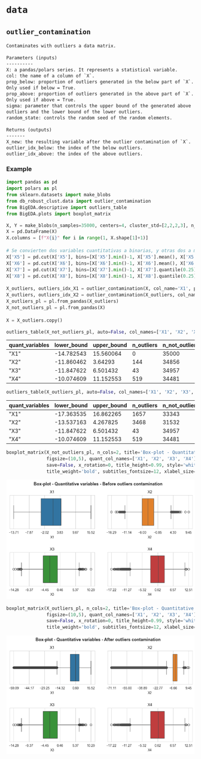 # `data`

## `outlier_contamination`

```
Contaminates with outliers a data matrix.

Parameters (inputs)
----------
X: a pandas/polars series. It represents a statistical variable.
col: the name of a column of `X`.
prop_below: proportion of outliers generated in the below part of `X`. Only used if below = True.
prop_above: proportion of outliers generated in the above part of `X`. Only used if above = True.
sigma: parameter that controls the upper bound of the generated above outliers and the lower bound of the lower outliers.
random_state: controls the random seed of the random elements.

Returns (outputs)
-------
X_new: the resulting variable after the outlier contamination of `X`.
outlier_idx_below: the index of the below outliers.
outlier_idx_above: the index of the above outliers.
```


### Example

```python
import pandas as pd
import polars as pl
from sklearn.datasets import make_blobs
from db_robust_clust.data import outlier_contamination
from BigEDA.descriptive import outliers_table
from BigEDA.plots import boxplot_matrix
```
```python
X, Y = make_blobs(n_samples=35000, centers=4, cluster_std=[2,2,2,3], n_features=8, random_state=123)
X = pd.DataFrame(X)      
X.columns = [f"X{i}" for i in range(1, X.shape[1]+1)]

# Se convierten dos variables cuantitativas a binarias, y otras dos a multiclase, discretizandolas.
X['X5'] = pd.cut(X['X5'], bins=[X['X5'].min()-1, X['X5'].mean(), X['X5'].max()+1], labels=False)
X['X6'] = pd.cut(X['X6'], bins=[X['X6'].min()-1, X['X6'].mean(), X['X6'].max()+1], labels=False)
X['X7'] = pd.cut(X['X7'], bins=[X['X7'].min()-1, X['X7'].quantile(0.25), X['X7'].quantile(0.50), X['X7'].quantile(0.75), X['X7'].max()+1], labels=False)
X['X8'] = pd.cut(X['X8'], bins=[X['X8'].min()-1, X['X8'].quantile(0.25), X['X8'].quantile(0.50), X['X8'].quantile(0.75), X['X8'].max()+1], labels=False)   

X_outliers, outliers_idx_X1 = outlier_contamination(X, col_name='X1', prop_above=0.1, sigma=3, random_state=123)
X_outliers, outliers_idx_X2 = outlier_contamination(X_outliers, col_name='X2', prop_below=0.1, sigma=5, random_state=123)
X_outliers_pl = pl.from_pandas(X_outliers)
X_not_outliers_pl = pl.from_pandas(X)

X = X_outliers.copy()
```
```python
outliers_table(X_not_outliers_pl, auto=False, col_names=['X1', 'X2', 'X3', 'X4'], h=1.5)
```
| quant_variables | lower_bound  | upper_bound  | n_outliers | n_not_outliers | prop_outliers | prop_not_outliers |
|------------------|--------------|--------------|------------|----------------|---------------|-------------------|
| "X1"            | -14.782543   | 15.560064    | 0          | 35000          | 0.0           | 1.0               |
| "X2"            | -11.860462   | 3.64293      | 144        | 34856          | 0.004114      | 0.995886          |
| "X3"            | -11.847622   | 6.501432     | 43         | 34957          | 0.001229      | 0.998771          |
| "X4"            | -10.074609   | 11.152553    | 519        | 34481          | 0.014829      | 0.985171          |

```python
outliers_table(X_outliers_pl, auto=False, col_names=['X1', 'X2', 'X3', 'X4'], h=1.5)
```
| quant_variables | lower_bound  | upper_bound  | n_outliers | n_not_outliers | prop_outliers | prop_not_outliers |
|------------------|--------------|--------------|------------|----------------|---------------|-------------------|
| "X1"            | -17.363535   | 16.862265    | 1657       | 33343          | 0.047343      | 0.952657          |
| "X2"            | -13.537163   | 4.267825     | 3468       | 31532          | 0.099086      | 0.900914          |
| "X3"            | -11.847622   | 6.501432     | 43         | 34957          | 0.001229      | 0.998771          |
| "X4"            | -10.074609   | 11.152553    | 519        | 34481          | 0.014829      | 0.985171          |


```python
boxplot_matrix(X_not_outliers_pl, n_cols=2, title='Box-plot - Quantitative variables - Before outliers contamination', 
               figsize=(10,5), quant_col_names=['X1', 'X2', 'X3', 'X4'], n_xticks=6, title_fontsize=13, 
               save=False, x_rotation=0, title_height=0.99, style='whitegrid', hspace=0.7, wspace=0.15, 
               title_weight='bold', subtitles_fontsize=12, xlabel_size=10)
```
![My Local Image](images/boxplot_not_outliers.png "Example Image")

```python
boxplot_matrix(X_outliers_pl, n_cols=2, title='Box-plot - Quantitative variables - After outliers contamination', 
               figsize=(10,5), quant_col_names=['X1', 'X2', 'X3', 'X4'], n_xticks=6, title_fontsize=13, 
               save=False, x_rotation=0, title_height=0.99, style='whitegrid', hspace=0.7, wspace=0.15, 
               title_weight='bold', subtitles_fontsize=12, xlabel_size=10)
```
![My Local Image](images/boxplot_outliers.png "Example Image")
